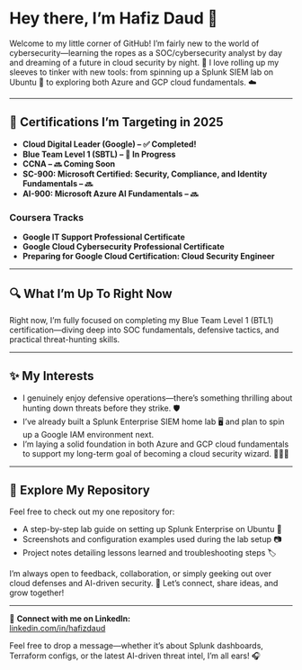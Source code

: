 # Hey there, I’m Hafiz Daud 👋

Welcome to my little corner of GitHub! I’m fairly new to the world of cybersecurity—learning the ropes as a SOC/cybersecurity analyst by day and dreaming of a future in cloud security by night. 🚀 I love rolling up my sleeves to tinker with new tools: from spinning up a Splunk SIEM lab on Ubuntu 🐧 to exploring both Azure and GCP cloud fundamentals. ☁️

---

## 🎯 Certifications I’m Targeting in 2025  
- **Cloud Digital Leader (Google) – ✅ Completed!**  
- **Blue Team Level 1 (SBTL) – 🚧 In Progress**  
- **CCNA – 🔜 Coming Soon**  
- **SC-900: Microsoft Certified: Security, Compliance, and Identity Fundamentals – 🔜**  
- **AI-900: Microsoft Azure AI Fundamentals – 🔜**

### Coursera Tracks  
- **Google IT Support Professional Certificate**  
- **Google Cloud Cybersecurity Professional Certificate**  
- **Preparing for Google Cloud Certification: Cloud Security Engineer**

---

## 🔍 What I’m Up To Right Now  
Right now, I’m fully focused on completing my Blue Team Level 1 (BTL1) certification—diving deep into SOC fundamentals, defensive tactics, and practical threat-hunting skills.  

---

## ✨ My Interests  
- I genuinely enjoy defensive operations—there’s something thrilling about hunting down threats before they strike. 🛡️  
- I’ve already built a Splunk Enterprise SIEM home lab 🖥️ and plan to spin up a Google IAM environment next.  
- I’m laying a solid foundation in both Azure and GCP cloud fundamentals to support my long-term goal of becoming a cloud security wizard. 🧙‍♂️✨  

---

## 📂 Explore My Repository  
Feel free to check out my one repository for:  
- A step-by-step lab guide on setting up Splunk Enterprise on Ubuntu 📝  
- Screenshots and configuration examples used during the lab setup 📷  
- Project notes detailing lessons learned and troubleshooting steps 🏷️  

I’m always open to feedback, collaboration, or simply geeking out over cloud defenses and AI-driven security. 🔗 Let’s connect, share ideas, and grow together!  

---

🔗 **Connect with me on LinkedIn:**  
[linkedin.com/in/hafizdaud](https://www.linkedin.com/in/hafizdaud)  

Feel free to drop a message—whether it’s about Splunk dashboards, Terraform configs, or the latest AI-driven threat intel, I’m all ears! 🎧  
